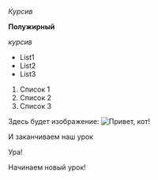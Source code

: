 
*Курсив*

**Полужирный**

_курсив_

* List1
* List2
* List3

1. Список 1
2. Список 2
3. Список 3

Здесь будет изображение:
![Привет, кот!](Kot.jpeg.crdownload)

И заканчиваем наш урок

Ура!

Начинаем новый урок!

